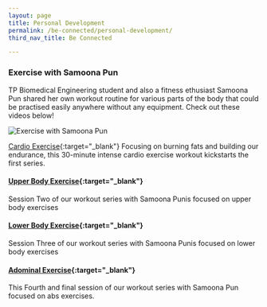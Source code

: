 ```yaml
---
layout: page
title: Personal Development
permalink: /be-connected/personal-development/
third_nav_title: Be Connected

---
```

### Exercise with Samoona Pun ###
TP Biomedical Engineering student and also a fitness ethusiast Samoona Pun shared her own workout routine for various parts of the body that could be practised easily anywhere without any equipment. Check out these videos below! 

![Exercise with Samoona Pun]({{site.baseurl}}/images/BeConnected_Exercise-with-Samoona.jpg)

[Cardio Exercise](https://www.facebook.com/watch/?v=572823250041014&extid=27TkvKv818kRUP0f){:target="_blank"}
Focusing on burning fats and building our endurance, this 30-minute intense cardio exercise workout kickstarts the first series.

#### [Upper Body Exercise](https://www.facebook.com/watch/?v=2810943835670014&extid=0pp0kPkVy8zGlTlX){:target="_blank"} ####
Session Two of our workout series with Samoona Punis focused on upper body exercises

#### [Lower Body Exercise](https://www.facebook.com/watch/?v=3076317465784109&extid=WKyTBg5HJ5uDqm9w){:target="_blank"} ####
Session Three of our workout series with Samoona Punis focused on lower body exercises

#### [Adominal Exercise](https://www.facebook.com/watch/?v=2732857963627896&extid=thHOD7BiXIdO89Pl){:target="_blank"} #####
This Fourth and final session of our workout series with Samoona Pun focused on abs exercises. 
